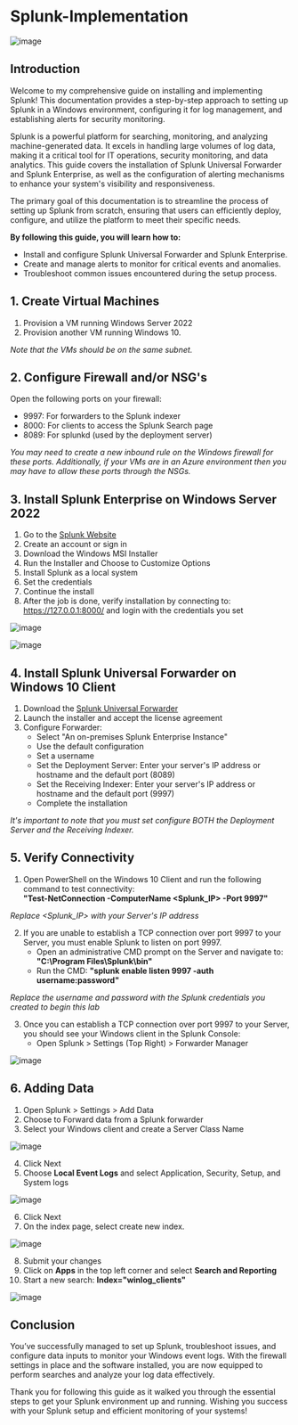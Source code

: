 # Splunk-Implementation
![image](https://github.com/user-attachments/assets/f998bcdc-e3f1-4634-84eb-542d91b2865c)



## Introduction

Welcome to my comprehensive guide on installing and implementing Splunk! This documentation provides a step-by-step approach to setting up Splunk in a Windows environment, configuring it for log management, and establishing alerts for security monitoring.

Splunk is a powerful platform for searching, monitoring, and analyzing machine-generated data. It excels in handling large volumes of log data, making it a critical tool for IT operations, security monitoring, and data analytics. This guide covers the installation of Splunk Universal Forwarder and Splunk Enterprise, as well as the configuration of alerting mechanisms to enhance your system's visibility and responsiveness.

The primary goal of this documentation is to streamline the process of setting up Splunk from scratch, ensuring that users can efficiently deploy, configure, and utilize the platform to meet their specific needs. 


<b>By following this guide, you will learn how to:</b>

- Install and configure Splunk Universal Forwarder and Splunk Enterprise.
- Create and manage alerts to monitor for critical events and anomalies.
- Troubleshoot common issues encountered during the setup process.

## 1. Create Virtual Machines
1. Provision a VM running Windows Server 2022
2. Provision another VM running Windows 10.


*Note that the VMs should be on the same subnet.*

## 2. Configure Firewall and/or NSG's
Open the following ports on your firewall:
- 9997: For forwarders to the Splunk indexer
- 8000: For clients to access the Splunk Search page
- 8089: For splunkd (used by the deployment server)

*You may need to create a new inbound rule on the Windows firewall for these ports. Additionally, if your VMs are in an Azure environment then you may have to allow these ports through the NSGs.*

## 3. Install Splunk Enterprise on Windows Server 2022

1. Go to the [Splunk Website](https://www.splunk.com/en_us/download/splunk-enterprise.html?locale=en_us)
2. Create an account or sign in
3. Download the Windows MSI Installer
4. Run the Installer and Choose to Customize Options
5. Install Splunk as a local system
6. Set the credentials
7. Continue the install
8. After the job is done, verify installation by connecting to: https://127.0.0.1:8000/ and login with the credentials you set

![image](https://github.com/user-attachments/assets/cec6c05c-5040-477c-8acf-bbb89a45c83f)

![image](https://github.com/user-attachments/assets/e028a1ee-09e6-4352-b6e8-6e309dce79c4)


## 4. Install Splunk Universal Forwarder on Windows 10 Client
1. Download the [Splunk Universal Forwarder](https://www.splunk.com/en_us/download/universal-forwarder.html)
2. Launch the installer and accept the license agreement
3. Configure Forwarder:
    - Select "An on-premises Splunk Enterprise Instance"
    - Use the default configuration
    - Set a username
    - Set the Deployment Server: Enter your server's IP address or hostname and the default port (8089)
    - Set the Receiving Indexer: Enter your server's IP address or hostname and the default port (9997)
    - Complete the installation

*It's important to note that you must set configure BOTH the Deployment Server and the Receiving Indexer.*

## 5. Verify Connectivity

1. Open PowerShell on the Windows 10 Client and run the following command to test connectivity: <br>
<b>"Test-NetConnection -ComputerName <Splunk_IP> -Port 9997"</b>

*Replace <Splunk_IP> with your Server's IP address*


2. If you are unable to establish a TCP connection over port 9997 to your Server, you must enable Splunk to listen on port 9997. 
    - Open an administrative CMD prompt on the Server and navigate to: <b>"C:\Program Files\Splunk\bin"</b>
    - Run the CMD: <b>"splunk enable listen 9997 -auth username:password"</b>

*Replace the username and password with the Splunk credentials you created to begin this lab*

3. Once you can establish a TCP connection over port 9997 to your Server, you should see your Windows client in the Splunk Console:
    - Open Splunk > Settings (Top Right) > Forwarder Manager

![image](https://github.com/user-attachments/assets/1d6c8c54-0725-4674-8223-77d887227528)

## 6. Adding Data
1. Open Splunk > Settings > Add Data
2. Choose to Forward data from a Splunk forwarder
3. Select your Windows client and create a Server Class Name

![image](https://github.com/user-attachments/assets/d008c1de-0a09-4aef-ad19-4760e996a8ae)

4. Click Next
5. Choose <b>Local Event Logs</b> and select Application, Security, Setup, and System logs

![image](https://github.com/user-attachments/assets/e27f4326-7691-496b-b5c3-4d1c85f75878)

6. Click Next
7. On the index page, select create new index.

![image](https://github.com/user-attachments/assets/4c0a550d-2758-4cd9-ab5c-3eec38d88f3e)

8. Submit your changes
9. Click on <b>Apps</b> in the top left corner and select <b>Search and Reporting</b>
10. Start a new search: <b>Index="winlog_clients"</b>

![image](https://github.com/user-attachments/assets/dbf56346-9205-44ce-b014-85331cd61de9)






## Conclusion

You’ve successfully managed to set up Splunk, troubleshoot issues, and configure data inputs to monitor your Windows event logs. With the firewall settings in place and the software installed, you are now equipped to perform searches and analyze your log data effectively. 

Thank you for following this guide as it walked you through the essential steps to get your Splunk environment up and running. Wishing you success with your Splunk setup and efficient monitoring of your systems!
